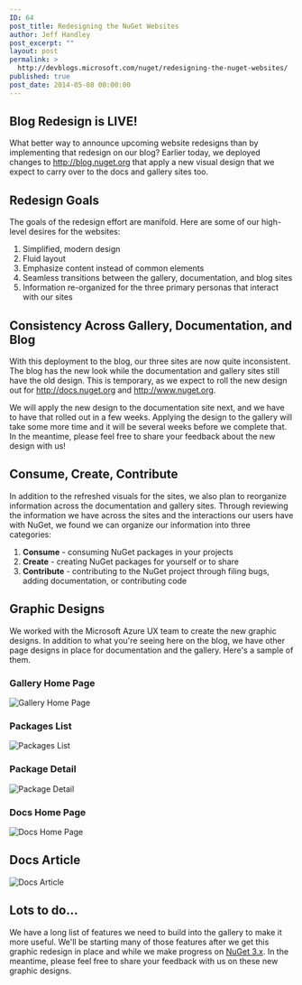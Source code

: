 ```yaml
---
ID: 64
post_title: Redesigning the NuGet Websites
author: Jeff Handley
post_excerpt: ""
layout: post
permalink: >
  http://devblogs.microsoft.com/nuget/redesigning-the-nuget-websites/
published: true
post_date: 2014-05-08 00:00:00
---
```

## Blog Redesign is LIVE!

What better way to announce upcoming website redesigns than by implementing that redesign on our blog? Earlier today, we deployed changes to <http://blog.nuget.org> that apply a new visual design that we expect to carry over to the docs and gallery sites too.

## Redesign Goals

The goals of the redesign effort are manifold. Here are some of our high-level desires for the websites:

1.  Simplified, modern design
2.  Fluid layout
3.  Emphasize content instead of common elements
4.  Seamless transitions between the gallery, documentation, and blog sites
5.  Information re-organized for the three primary personas that interact with our sites

## Consistency Across Gallery, Documentation, and Blog

With this deployment to the blog, our three sites are now quite inconsistent. The blog has the new look while the documentation and gallery sites still have the old design. This is temporary, as we expect to roll the new design out for <http://docs.nuget.org> and <http://www.nuget.org>.

We will apply the new design to the documentation site next, and we have to have that rolled out in a few weeks. Applying the design to the gallery will take some more time and it will be several weeks before we complete that. In the meantime, please feel free to share your feedback about the new design with us!

## Consume, Create, Contribute

In addition to the refreshed visuals for the sites, we also plan to reorganize information across the documentation and gallery sites. Through reviewing the information we have across the sites and the interactions our users have with NuGet, we found we can organize our information into three categories:

1.  **Consume** - consuming NuGet packages in your projects
2.  **Create** - creating NuGet packages for yourself or to share
3.  **Contribute** - contributing to the NuGet project through filing bugs, adding documentation, or contributing code

## Graphic Designs

We worked with the Microsoft Azure UX team to create the new graphic designs. In addition to what you're seeing here on the blog, we have other page designs in place for documentation and the gallery. Here's a sample of them.

### Gallery Home Page

![Gallery Home Page][1]

### Packages List

![Packages List][2]

### Package Detail

![Package Detail][3]

### Docs Home Page

![Docs Home Page][4]

## Docs Article

![Docs Article][5]

## Lots to do...

We have a long list of features we need to build into the gallery to make it more useful. We'll be starting many of those features after we get this graphic redesign in place and while we make progress on [NuGet 3.x][6]. In the meantime, please feel free to share your feedback with us on these new graphic designs.

 [1]: https://devblogs.microsoft.com/nuget/wp-content/uploads/sites/49/2019/05/home.png
 [2]: https://devblogs.microsoft.com/nuget/wp-content/uploads/sites/49/2019/05/packages-list.png
 [3]: https://devblogs.microsoft.com/nuget/wp-content/uploads/sites/49/2019/05/package-detail.png
 [4]: https://devblogs.microsoft.com/nuget/wp-content/uploads/sites/49/2019/05/doc-index.png
 [5]: https://devblogs.microsoft.com/nuget/wp-content/uploads/sites/49/2019/05/doc-article.png
 [6]: http://blog.nuget.org/20140424/building-nuget-3.x.html